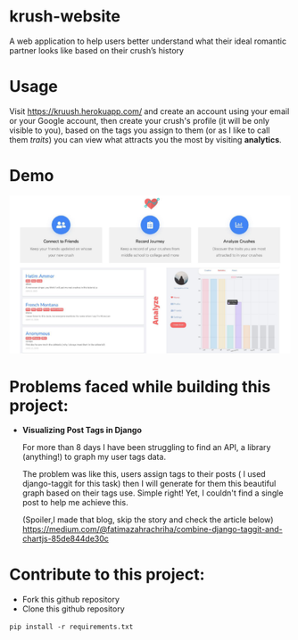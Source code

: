 # krush-website

A web application to help users better understand what their ideal romantic partner looks like based on their crush’s history

# Usage

  Visit https://kruush.herokuapp.com/ and create an account using your email or your Google account, then create your crush's profile (it will be only visible to you), based on the tags you assign to them (or as I like to call them *traits*) you can view what attracts you the most by visiting **analytics**.

# Demo

![alt text](https://github.com/fzchriha/krush-website/blob/clean_code/overview.jpeg?raw=true)

# Problems faced while building this project:

* **Visualizing Post Tags in Django**

  For more than 8 days I have been struggling to find an API, a library (anything!) to graph my user tags data.

  The problem was like this, users assign tags to their posts ( I used django-taggit for this task) then I will generate for them this beautiful graph based on their tags use. Simple right! Yet, I couldn't find a single post to help me achieve this.

  (Spoiler,I made that blog, skip the story and check the article below)
  https://medium.com/@fatimazahrachriha/combine-django-taggit-and-chartjs-85de844de30c


# Contribute to this project:

  * Fork this github repository
  * Clone this github repository
  
  `pip install -r requirements.txt`

